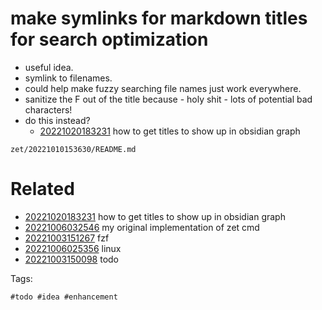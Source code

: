 # make symlinks for markdown titles for search optimization

- useful idea.
- symlink to filenames.
- could help make fuzzy searching file names just work everywhere.
- sanitize the F out of the title because - holy shit - lots of potential bad characters!
- do this instead?
  - [20221020183231](/zet/20221020183231/README.md) how to get titles to show up in obsidian graph

` zet/20221010153630/README.md `

# Related

- [20221020183231](/zet/20221020183231/README.md) how to get titles to show up in obsidian graph
- [20221006032546](/zet/20221006032546/README.md) my original implementation of zet cmd
- [20221003151267](/zet/20221003151267/README.md) fzf
- [20221006025356](/zet/20221006025356/README.md) linux
- [20221003150098](/zet/20221003150098/README.md) todo

Tags:

    #todo #idea #enhancement
